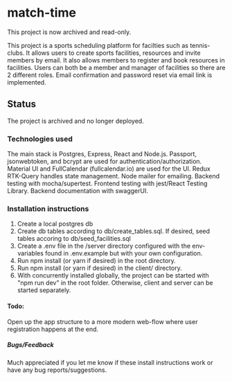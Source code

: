 # match-time
This project is now archived and read-only.

This project is a sports scheduling platform for facilties such as tennis-clubs. It allows users to create sports facilities, resources and invite members by email. It also allows members to register and book resources in facilities. Users can both be a member and manager of facilities so there are 2 different roles. Email confirmation and password reset via email link is implemented.

## Status
The project is archived and no longer deployed.

### Technologies used
The main stack is Postgres, Express, React and Node.js. Passport, jsonwebtoken, and bcrypt are used for authentication/authorization.
Material UI and FullCalendar (fullcalendar.io) are used for the UI. Redux RTK-Query handles state management. Node mailer for emailing.
Backend testing with mocha/supertest. Frontend testing with jest/React Testing Library. Backend documentation with swaggerUI.

### Installation instructions
1. Create a local postgres db
2. Create db tables according to db/create_tables.sql. If desired, seed tables accoring to db/seed_facilities.sql
3. Create a .env file in the /server directory configured with the env-variables found in .env.example but with your own configuration.
4. Run npm install (or yarn if desired) in the root directory.
5. Run npm install (or yarn if desired) in the client/ directory.
6. With concurrently installed globally, the project can be started with "npm run dev" in the root folder.
Otherwise, client and server can be started separately.

#### Todo:
Open up the app structure to a more modern web-flow where user registration happens at the end.

##### Bugs/Feedback
Much appreciated if you let me know if these install instructions work or have any bug reports/suggestions.
